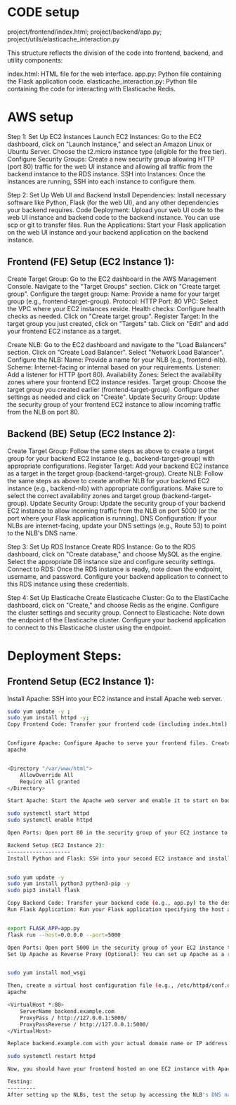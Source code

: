 CODE  setup
==========

project/frontend/index.html;
project/backend/app.py;
project/utils/elasticache_interaction.py

This structure reflects the division of the code into frontend, backend, and utility components:

index.html: HTML file for the web interface.
app.py: Python file containing the Flask application code.
elasticache_interaction.py: Python file containing the code for interacting with Elasticache Redis.

AWS setup
============
Step 1: Set Up EC2 Instances
Launch EC2 Instances: Go to the EC2 dashboard, click on "Launch Instance," and select an Amazon Linux or Ubuntu Server. Choose the t2.micro instance type (eligible for the free tier).
Configure Security Groups: Create a new security group allowing HTTP (port 80) traffic for the web UI instance and allowing all traffic from the backend instance to the RDS instance.
SSH into Instances: Once the instances are running, SSH into each instance to configure them.

Step 2: Set Up Web UI and Backend
Install Dependencies: Install necessary software like Python, Flask (for the web UI), and any other dependencies your backend requires.
Code Deployment: Upload your web UI code to the web UI instance and backend code to the backend instance. You can use scp or git to transfer files.
Run the Applications: Start your Flask application on the web UI instance and your backend application on the backend instance.

Frontend (FE) Setup (EC2 Instance 1):
---------------------------------------
Create Target Group:
Go to the EC2 dashboard in the AWS Management Console.
Navigate to the "Target Groups" section.
Click on "Create target group".
Configure the target group:
Name: Provide a name for your target group (e.g., frontend-target-group).
Protocol: HTTP
Port: 80
VPC: Select the VPC where your EC2 instances reside.
Health checks: Configure health checks as needed.
Click on "Create target group".
Register Target:
In the target group you just created, click on "Targets" tab.
Click on "Edit" and add your frontend EC2 instance as a target.

Create NLB:
Go to the EC2 dashboard and navigate to the "Load Balancers" section.
Click on "Create Load Balancer".
Select "Network Load Balancer".
Configure the NLB:
Name: Provide a name for your NLB (e.g., frontend-nlb).
Scheme: Internet-facing or internal based on your requirements.
Listener: Add a listener for HTTP (port 80).
Availability Zones: Select the availability zones where your frontend EC2 instance resides.
Target group: Choose the target group you created earlier (frontend-target-group).
Configure other settings as needed and click on "Create".
Update Security Group:
Update the security group of your frontend EC2 instance to allow incoming traffic from the NLB on port 80.

Backend (BE) Setup (EC2 Instance 2):
-----------------------------------
Create Target Group:
Follow the same steps as above to create a target group for your backend EC2 instance (e.g., backend-target-group) with appropriate configurations.
Register Target:
Add your backend EC2 instance as a target in the target group (backend-target-group).
Create NLB:
Follow the same steps as above to create another NLB for your backend EC2 instance (e.g., backend-nlb) with appropriate configurations.
Make sure to select the correct availability zones and target group (backend-target-group).
Update Security Group:
Update the security group of your backend EC2 instance to allow incoming traffic from the NLB on port 5000 (or the port where your Flask application is running).
DNS Configuration:
If your NLBs are internet-facing, update your DNS settings (e.g., Route 53) to point to the NLB's DNS name.



Step 3: Set Up RDS Instance
Create RDS Instance: Go to the RDS dashboard, click on "Create database," and choose MySQL as the engine. Select the appropriate DB instance size and configure security settings.
Connect to RDS: Once the RDS instance is ready, note down the endpoint, username, and password. Configure your backend application to connect to this RDS instance using these credentials.

Step 4: Set Up Elasticache
Create Elasticache Cluster: Go to the ElastiCache dashboard, click on "Create," and choose Redis as the engine. Configure the cluster settings and security group.
Connect to Elasticache: Note down the endpoint of the Elasticache cluster. Configure your backend application to connect to this Elasticache cluster using the endpoint.

Deployment Steps:
===============
Frontend Setup (EC2 Instance 1):
--------------------------------
Install Apache: SSH into your EC2 instance and install Apache web server.

```bash
sudo yum update -y ;
sudo yum install httpd -y;
Copy Frontend Code: Transfer your frontend code (including index.html) to the /var/www/html directory.


Configure Apache: Configure Apache to serve your frontend files. Create or edit the Apache configuration file (/etc/httpd/conf/httpd.conf) and add the following configuration:
apache


<Directory "/var/www/html">
    AllowOverride All
    Require all granted
</Directory>

Start Apache: Start the Apache web server and enable it to start on boot.

sudo systemctl start httpd
sudo systemctl enable httpd

Open Ports: Open port 80 in the security group of your EC2 instance to allow HTTP traffic.

Backend Setup (EC2 Instance 2):
--------------------
Install Python and Flask: SSH into your second EC2 instance and install Python and Flask.


sudo yum update -y
sudo yum install python3 python3-pip -y
sudo pip3 install flask

Copy Backend Code: Transfer your backend code (e.g., app.py) to the desired directory on your EC2 instance.
Run Flask Application: Run your Flask application specifying the host and port.


export FLASK_APP=app.py
flask run --host=0.0.0.0 --port=5000

Open Ports: Open port 5000 in the security group of your EC2 instance to allow incoming traffic to your Flask application.
Set Up Apache as Reverse Proxy (Optional): You can set up Apache as a reverse proxy to forward requests to your Flask application. Install the necessary Apache modules and configure the virtual host:


sudo yum install mod_wsgi

Then, create a virtual host configuration file (e.g., /etc/httpd/conf.d/backend.conf) with the following content:
apache

<VirtualHost *:80>
    ServerName backend.example.com
    ProxyPass / http://127.0.0.1:5000/
    ProxyPassReverse / http://127.0.0.1:5000/
</VirtualHost>

Replace backend.example.com with your actual domain name or IP address. After creating the file, restart Apache:

sudo systemctl restart httpd

Now, you should have your frontend hosted on one EC2 instance with Apache serving the static files, and your backend hosted on another EC2 instance with Flask running the backend application. Adjust the configurations as needed based on your specific requirements and environment.

Testing:
---------
After setting up the NLBs, test the setup by accessing the NLB's DNS names from a web browser. You should be able to access your frontend and backend applications.

